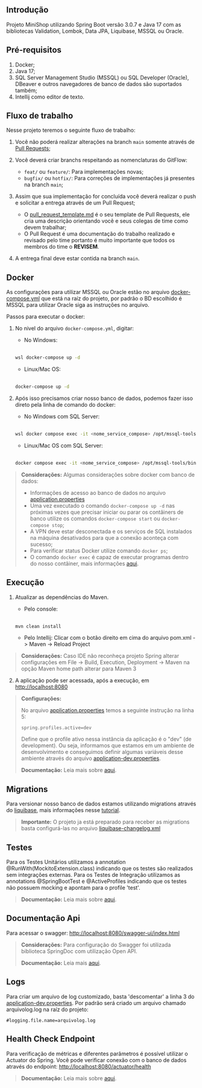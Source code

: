 ## Introdução

Projeto MiniShop utilizando Spring Boot versão 3.0.7 e Java 17 com as bibliotecas Validation, Lombok, Data JPA, Liquibase, MSSQL ou Oracle.

## Pré-requisitos

1. Docker;
2. Java 17;
3. SQL Server Management Studio (MSSQL) ou SQL Developer (Oracle), DBeaver e outros navegadores de banco de dados são suportados também;
4. Intellij como editor de texto.

## Fluxo de trabalho

Nesse projeto teremos o seguinte fluxo de trabalho:

1. Você não poderá realizar alterações na branch `main` somente através de [Pull Requests](https://learn.microsoft.com/azure/devops/repos/git/about-pull-requests?view=azure-devops-2020);

2. Você deverá criar branchs respeitando as nomenclaturas do GitFlow:

    - `feat/` ou `feature/`: Para implementações novas;
    - `bugfix/` ou `hotfix/`: Para correções de implementações já presentes na branch `main`;

3. Assim que sua implementação for concluída você deverá realizar o push e solicitar a entrega através de um Pull Request;

    - O [pull_request_template.md](.azuredevops/pull_request_template.md) é o seu template de Pull Requests, ele cria uma descrição orientando você e seus colegas de time como devem trabalhar;
    - O Pull Request é uma documentação do trabalho realizado e revisado pelo time portanto é muito importante que todos os membros do time o **REVISEM**.

4. A entrega final deve estar contida na branch `main`.

## Docker

As configurações para utilizar MSSQL ou Oracle estão no arquivo [docker-compose.yml](docker-compose.yml) que está na raíz do projeto, por padrão o BD escolhido é MSSQL para utilizar Oracle siga as instruções no arquivo.

Passos para executar o docker:

1. No nivel do arquivo `docker-compose.yml`, digitar:

    - No Windows:

    <br/>

    ```bash
    wsl docker-compose up -d
    ```

    - Linux/Mac OS:

    <br/>

    ```bash
    docker-compose up -d
    ```

2. Após isso precisamos criar nosso banco de dados, podemos fazer isso direto pela linha de comando do docker:

    - No Windows com SQL Server:

    <br />

    ```bash
    wsl docker compose exec -it <nome_service_compose> /opt/mssql-tools/bin/sqlcmd -S localhost -U SA -P 'Cpc33UBI' -Q 'CREATE DATABASE minishop'
    ```

    - Linux/Mac OS com SQL Server:

    <br />

    ```bash
    docker compose exec -it <nome_service_compose> /opt/mssql-tools/bin/sqlcmd -S localhost -U SA -P 'Cpc33UBI' -Q 'CREATE DATABASE minishop'
    ```

> **Considerações:** Algumas considerações sobre docker com banco de dados:
>
> - Informações de acesso ao banco de dados no arquivo [application.properties](./src/main/resources/application.properties)
> - Uma vez executado o comando `docker-compose up -d` nas próximas vezes que precisar iniciar ou parar os contâiners de banco utilize os comandos `docker-compose start` ou `docker-compose stop`;
> - A VPN deve estar desconectada e os serviços de SQL instalados na máquina desativados para que a conexão aconteça com sucesso;
> - Para verificar status Docker utilize comando `docker ps`;
> - O comando `docker exec` é capaz de executar programas dentro do nosso contâiner, mais informações [aqui](https://docs.docker.com/engine/reference/commandline/exec/).

## Execução

1. Atualizar as dependências do Maven.

    - Pelo console:

    <br/>

    ```bash
    mvn clean install
    ```

    - Pelo Intellij: Clicar com o botão direito em cima do arquivo pom.xml -> Maven -> Reload Project

> **Considerações:** Caso IDE não reconheça projeto Spring alterar configurações em File -> Build, Execution,
> Deployment -> Maven na opção Maven home path alterar para Maven 3

2. A aplicação pode ser acessada, após a execução, em <http://localhost:8080>

> **Configurações:**
>
> No arquivo [application.properties](src/resources/application.properties) temos a seguinte instrução na linha 5:
>
> ```properties
> spring.profiles.active=dev
> ```
>
> Define que o profile ativo nessa instância da aplicação é o "dev" (de development). Ou seja, informamos que estamos em um ambiente de desenvolvimento e conseguimos definir algumas variáveis desse ambiente através do arquivo [application-dev.properties](src/resources/application-dev.properties).
>
> **Documentação:** Leia mais sobre [aqui](https://www.baeldung.com/spring-profiles).

## Migrations

Para versionar nosso banco de dados estamos utilizando migrations através do [liquibase](https://www.liquibase.org/), mais informações nesse [tutorial](https://www.baeldung.com/liquibase-refactor-schema-of-java-app).

> **Importante:** O projeto ja está preparado para receber as migrations basta configurá-las no arquivo [liquibase-changelog.xml](./src/main/resources/db/liquibase-changelog.xml)

## Testes

Para os Testes Unitários utilizamos a annotation @RunWith(MockitoExtension.class) indicando que os testes são realizados sem integrações externas.
Para os Testes de Integração utilizamos as annotations @SpringBootTest e @ActiveProfiles indicando que  os testes não possuem mocking e apontam para o profile 'test'.

> **Documentação:** Leia mais sobre [aqui](https://www.baeldung.com/spring-boot-testing).

## Documentação Api

Para acessar o swagger: <http://localhost:8080/swagger-ui/index.html>

> **Considerações:** Para configuração do Swagger foi utilizada biblioteca SpringDoc com utilização Open API.
> 
> **Documentação:** Leia mais [aqui](https://springdoc.org/).

## Logs

Para criar um arquivo de log customizado, basta 'descomentar' a linha 3 do [application-dev.properties](./src/main/resources/application-dev.properties). Por padrão será criado um arquivo chamado arquivolog.log na raíz do projeto:

```properties
#logging.file.name=arquivolog.log
```

## Health Check Endpoint

Para verificação de métricas e diferentes parâmetros é possível utilizar o Actuator do Spring.
Você pode verificar conexão com o banco de dados através do endpoint: <http://localhost:8080/actuator/health>

> **Documentação:** Leia mais sobre [aqui](https://docs.spring.io/spring-boot/docs/current/actuator-api/htmlsingle/).